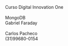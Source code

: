 Curso Digital Innovation One<br><br>
MongoDB<br>
Gabriel Faraday<br>
<br>
Carlos Pacheco<br>
(31)99680-0154<br>
